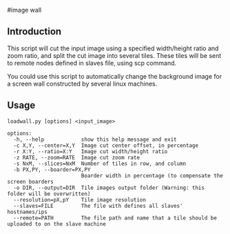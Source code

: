 #image wall

## Introduction

This script will cut the input image using a specified width/height ratio and zoom ratio, and split the cut image into several tiles. These tiles will be sent to remote nodes defined in slaves file, using scp command.

You could use this script to automatically change the background image for a screen wall constructed by several linux machines.

## Usage
```
loadwall.py [options] <input_image>

options:
  -h, --help            show this help message and exit
  -c X,Y, --center=X,Y  Image cut center offset, in percentage
  -r X:Y, --ratio=X:Y   Image cut width/height ratio
  -z RATE, --zoom=RATE  Image cut zoom rate
  -s NxM, --slices=NxM  Number of tiles in row, and column
  -b PX,PY, --boarder=PX,PY
                        Boarder width in percentage (to compensate the screen boarders
  -o DIR, --output=DIR  Tile images output folder (Warning: this folder will be overwritten)
  --resolution=pX,pY    Tile image resolution
  --slaves=FILE         The file with defines all slaves' hostnames/ips
  --remote=PATH         The file path and name that a tile should be uploaded to on the slave machine
```
